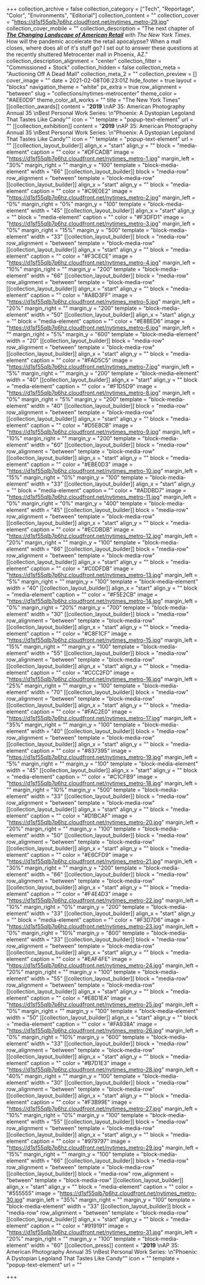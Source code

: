 +++
collection_archive = false
collection_category = ["Tech", "Reportage", "Color", "Environments", "Editorial"]
collection_content = ""
collection_cover = "https://d1sf55qlb7p6hz.cloudfront.net/nytimes_metro-29.jpg"
collection_cover_mobile = ""
collection_description = "The next chapter of [**_The Changing Landscape of American Retail_**](https://jesserieser.com/projects/changing-landscape-american-retail) with _The New York Times_. How will the pandemic accelerate the retail apocalypse? When a mall closes, where does all of it's stuff go? I set out to answer these questions at the recently shuttered Metrocenter mall in Phoenix, AZ."
collection_description_alignment = "center"
collection_filter = "Commissioned + Stock"
collection_hidden = false
collection_meta = "Auctioning Off A Dead Mall"
collection_meta_2 = ""
collection_preview = []
cover_image = ""
date = 2021-02-08T06:23:01Z
hide_footer = true
layout = "blocks"
navigation_theme = "white"
px_extra = true
row_alignment = "between"
slug = "collections/nytimes-metrocenter"
theme_color = "#AEE0D9"
theme_color_all_works = ""
title = "The New York Times"
[[collection_awards]]
content = "**2019**  \nAP 35: American Photography Annual 35  \nBest Personal Work Series:  \n\"Phoenix: A Dystopian Legoland That Tastes Like Candy\""
icon = ""
template = "popup-text-element"
url = ""
[[collection_exhibition]]
content = "**2019**  \nAP 35: American Photography Annual 35  \nBest Personal Work Series:  \n\"Phoenix: A Dystopian Legoland That Tastes Like Candy\""
icon = ""
template = "popup-text-element"
url = ""
[[collection_layout_builder]]
align_x = "start"
align_y = ""
block = "media-element"
caption = ""
color = "#DFCADB"
image = "https://d1sf55qlb7p6hz.cloudfront.net/nytimes_metro-1.jpg"
margin_left = "30%"
margin_right = ""
margin_y = "100"
template = "block-media-element"
width = "66"
[[collection_layout_builder]]
block = "media-row"
row_alignment = "between"
template = "block-media-row"
[[collection_layout_builder]]
align_x = "start"
align_y = ""
block = "media-element"
caption = ""
color = "#C9E0E2"
image = "https://d1sf55qlb7p6hz.cloudfront.net/nytimes_metro-2.jpg"
margin_left = "0%"
margin_right = "0%"
margin_y = "100"
template = "block-media-element"
width = "45"
[[collection_layout_builder]]
align_x = "start"
align_y = ""
block = "media-element"
caption = ""
color = "#F3DFD1"
image = "https://d1sf55qlb7p6hz.cloudfront.net/nytimes_metro-3.jpg"
margin_left = "0%"
margin_right = "15%"
margin_y = "500"
template = "block-media-element"
width = "33"
[[collection_layout_builder]]
block = "media-row"
row_alignment = "between"
template = "block-media-row"
[[collection_layout_builder]]
align_x = "start"
align_y = ""
block = "media-element"
caption = ""
color = "#F3CECE"
image = "https://d1sf55qlb7p6hz.cloudfront.net/nytimes_metro-4.jpg"
margin_left = "10%"
margin_right = ""
margin_y = "200"
template = "block-media-element"
width = "66"
[[collection_layout_builder]]
block = "media-row"
row_alignment = "between"
template = "block-media-row"
[[collection_layout_builder]]
align_x = "start"
align_y = ""
block = "media-element"
caption = ""
color = "#A8D3FF"
image = "https://d1sf55qlb7p6hz.cloudfront.net/nytimes_metro-5.jpg"
margin_left = "20%"
margin_right = ""
margin_y = "200"
template = "block-media-element"
width = "50"
[[collection_layout_builder]]
align_x = "start"
align_y = ""
block = "media-element"
caption = ""
color = "#E8BED6"
image = "https://d1sf55qlb7p6hz.cloudfront.net/nytimes_metro-6.jpg"
margin_left = ""
margin_right = "5%"
margin_y = "600"
template = "block-media-element"
width = "20"
[[collection_layout_builder]]
block = "media-row"
row_alignment = "between"
template = "block-media-row"
[[collection_layout_builder]]
align_x = "start"
align_y = ""
block = "media-element"
caption = ""
color = "#FAD5C5"
image = "https://d1sf55qlb7p6hz.cloudfront.net/nytimes_metro-7.jpg"
margin_left = "5%"
margin_right = ""
margin_y = "200"
template = "block-media-element"
width = "40"
[[collection_layout_builder]]
align_x = "start"
align_y = ""
block = "media-element"
caption = ""
color = "#F1D5D9"
image = "https://d1sf55qlb7p6hz.cloudfront.net/nytimes_metro-8.jpg"
margin_left = "0%"
margin_right = "5%"
margin_y = "200"
template = "block-media-element"
width = "40"
[[collection_layout_builder]]
block = "media-row"
row_alignment = "between"
template = "block-media-row"
[[collection_layout_builder]]
align_x = "start"
align_y = ""
block = "media-element"
caption = ""
color = "#D5E8CB"
image = "https://d1sf55qlb7p6hz.cloudfront.net/nytimes_metro-9.jpg"
margin_left = "10%"
margin_right = ""
margin_y = "200"
template = "block-media-element"
width = "60"
[[collection_layout_builder]]
block = "media-row"
row_alignment = "between"
template = "block-media-row"
[[collection_layout_builder]]
align_x = "start"
align_y = ""
block = "media-element"
caption = ""
color = "#EBE0D3"
image = "https://d1sf55qlb7p6hz.cloudfront.net/nytimes_metro-10.jpg"
margin_left = "15%"
margin_right = "0%"
margin_y = "100"
template = "block-media-element"
width = "33"
[[collection_layout_builder]]
align_x = "start"
align_y = ""
block = "media-element"
caption = ""
color = "#ADDBD7"
image = "https://d1sf55qlb7p6hz.cloudfront.net/nytimes_metro-11.jpg"
margin_left = "0%"
margin_right = "0%"
margin_y = "400"
template = "block-media-element"
width = "45"
[[collection_layout_builder]]
block = "media-row"
row_alignment = "between"
template = "block-media-row"
[[collection_layout_builder]]
align_x = "start"
align_y = ""
block = "media-element"
caption = ""
color = "#ECDBDB"
image = "https://d1sf55qlb7p6hz.cloudfront.net/nytimes_metro-12.jpg"
margin_left = "20%"
margin_right = ""
margin_y = "100"
template = "block-media-element"
width = "66"
[[collection_layout_builder]]
block = "media-row"
row_alignment = "between"
template = "block-media-row"
[[collection_layout_builder]]
align_x = "start"
align_y = ""
block = "media-element"
caption = ""
color = "#C0DFDB"
image = "https://d1sf55qlb7p6hz.cloudfront.net/nytimes_metro-13.jpg"
margin_left = "5%"
margin_right = ""
margin_y = "100"
template = "block-media-element"
width = "40"
[[collection_layout_builder]]
align_x = "start"
align_y = ""
block = "media-element"
caption = ""
color = "#F5E2CB"
image = "https://d1sf55qlb7p6hz.cloudfront.net/nytimes_metro-14.jpg"
margin_left = "0%"
margin_right = "20%"
margin_y = "700"
template = "block-media-element"
width = "30"
[[collection_layout_builder]]
block = "media-row"
row_alignment = "between"
template = "block-media-row"
[[collection_layout_builder]]
align_x = "start"
align_y = ""
block = "media-element"
caption = ""
color = "#C8F1CF"
image = "https://d1sf55qlb7p6hz.cloudfront.net/nytimes_metro-15.jpg"
margin_left = "15%"
margin_right = ""
margin_y = "100"
template = "block-media-element"
width = "55"
[[collection_layout_builder]]
block = "media-row"
row_alignment = "between"
template = "block-media-row"
[[collection_layout_builder]]
align_x = "start"
align_y = ""
block = "media-element"
caption = ""
color = "#CCC2FD"
image = "https://d1sf55qlb7p6hz.cloudfront.net/nytimes_metro-16.jpg"
margin_left = "25%"
margin_right = ""
margin_y = "100"
template = "block-media-element"
width = "70"
[[collection_layout_builder]]
block = "media-row"
row_alignment = "between"
template = "block-media-row"
[[collection_layout_builder]]
align_x = "start"
align_y = ""
block = "media-element"
caption = ""
color = "#FAC2E0"
image = "https://d1sf55qlb7p6hz.cloudfront.net/nytimes_metro-17.jpg"
margin_left = "35%"
margin_right = ""
margin_y = "100"
template = "block-media-element"
width = "40"
[[collection_layout_builder]]
block = "media-row"
row_alignment = "between"
template = "block-media-row"
[[collection_layout_builder]]
align_x = "start"
align_y = ""
block = "media-element"
caption = ""
color = "#837395"
image = "https://d1sf55qlb7p6hz.cloudfront.net/nytimes_metro-19.jpg"
margin_left = "5%"
margin_right = ""
margin_y = "100"
template = "block-media-element"
width = "45"
[[collection_layout_builder]]
align_x = "start"
align_y = ""
block = "media-element"
caption = ""
color = "#C1CFB9"
image = "https://d1sf55qlb7p6hz.cloudfront.net/nytimes_metro-18.jpg"
margin_left = ""
margin_right = "10%"
margin_y = "500"
template = "block-media-element"
width = "33"
[[collection_layout_builder]]
block = "media-row"
row_alignment = "between"
template = "block-media-row"
[[collection_layout_builder]]
align_x = "start"
align_y = ""
block = "media-element"
caption = ""
color = "#D1BCAF"
image = "https://d1sf55qlb7p6hz.cloudfront.net/nytimes_metro-20.jpg"
margin_left = "20%"
margin_right = ""
margin_y = "100"
template = "block-media-element"
width = "50"
[[collection_layout_builder]]
block = "media-row"
row_alignment = "between"
template = "block-media-row"
[[collection_layout_builder]]
align_x = "start"
align_y = ""
block = "media-element"
caption = ""
color = "#E6CFD9"
image = "https://d1sf55qlb7p6hz.cloudfront.net/nytimes_metro-21.jpg"
margin_left = "30%"
margin_right = ""
margin_y = "200"
template = "block-media-element"
width = "66"
[[collection_layout_builder]]
block = "media-row"
row_alignment = "between"
template = "block-media-row"
[[collection_layout_builder]]
align_x = "start"
align_y = ""
block = "media-element"
caption = ""
color = "#F4E4D3"
image = "https://d1sf55qlb7p6hz.cloudfront.net/nytimes_metro-22.jpg"
margin_left = "10%"
margin_right = "0%"
margin_y = "200"
template = "block-media-element"
width = "33"
[[collection_layout_builder]]
align_x = "start"
align_y = ""
block = "media-element"
caption = ""
color = "#F3D7D6"
image = "https://d1sf55qlb7p6hz.cloudfront.net/nytimes_metro-23.jpg"
margin_left = "0%"
margin_right = "10%"
margin_y = "800"
template = "block-media-element"
width = "33"
[[collection_layout_builder]]
block = "media-row"
row_alignment = "between"
template = "block-media-row"
[[collection_layout_builder]]
align_x = "start"
align_y = ""
block = "media-element"
caption = ""
color = "#EAF4FE"
image = "https://d1sf55qlb7p6hz.cloudfront.net/nytimes_metro-24.jpg"
margin_left = "20%"
margin_right = ""
margin_y = "100"
template = "block-media-element"
width = "55"
[[collection_layout_builder]]
block = "media-row"
row_alignment = "between"
template = "block-media-row"
[[collection_layout_builder]]
align_x = "start"
align_y = ""
block = "media-element"
caption = ""
color = "#E8D1EA"
image = "https://d1sf55qlb7p6hz.cloudfront.net/nytimes_metro-25.jpg"
margin_left = "0%"
margin_right = ""
margin_y = "100"
template = "block-media-element"
width = "50"
[[collection_layout_builder]]
align_x = "start"
align_y = ""
block = "media-element"
caption = ""
color = "#FA938A"
image = "https://d1sf55qlb7p6hz.cloudfront.net/nytimes_metro-26.jpg"
margin_left = "0%"
margin_right = "10%"
margin_y = "600"
template = "block-media-element"
width = "33"
[[collection_layout_builder]]
block = "media-row"
row_alignment = "between"
template = "block-media-row"
[[collection_layout_builder]]
align_x = "start"
align_y = ""
block = "media-element"
caption = ""
color = "#B7D1E3"
image = "https://d1sf55qlb7p6hz.cloudfront.net/nytimes_metro-28.jpg"
margin_left = "40%"
margin_right = ""
margin_y = "100"
template = "block-media-element"
width = "30"
[[collection_layout_builder]]
block = "media-row"
row_alignment = "between"
template = "block-media-row"
[[collection_layout_builder]]
align_x = "start"
align_y = ""
block = "media-element"
caption = ""
color = "#F3B99E"
image = "https://d1sf55qlb7p6hz.cloudfront.net/nytimes_metro-27.jpg"
margin_left = "10%"
margin_right = "0%"
margin_y = "100"
template = "block-media-element"
width = "55"
[[collection_layout_builder]]
block = "media-row"
row_alignment = "between"
template = "block-media-row"
[[collection_layout_builder]]
align_x = "start"
align_y = ""
block = "media-element"
caption = ""
color = "#979797"
image = "https://d1sf55qlb7p6hz.cloudfront.net/nytimes_metro-29.jpg"
margin_left = "15%"
margin_right = ""
margin_y = "100"
template = "block-media-element"
width = "66"
[[collection_layout_builder]]
block = "media-row"
row_alignment = "between"
template = "block-media-row"
[[collection_layout_builder]]
block = "media-row"
row_alignment = "between"
template = "block-media-row"
[[collection_layout_builder]]
align_x = "start"
align_y = ""
block = "media-element"
caption = ""
color = "#555555"
image = "https://d1sf55qlb7p6hz.cloudfront.net/nytimes_metro-30.jpg"
margin_left = "35%"
margin_right = ""
margin_y = "100"
template = "block-media-element"
width = "33"
[[collection_layout_builder]]
block = "media-row"
row_alignment = "between"
template = "block-media-row"
[[collection_layout_builder]]
align_x = "start"
align_y = ""
block = "media-element"
caption = ""
color = "#919191"
image = "https://d1sf55qlb7p6hz.cloudfront.net/nytimes_metro-31.jpg"
margin_left = "20%"
margin_right = ""
margin_y = "100"
template = "block-media-element"
width = "60"
[[collection_press]]
content = "**2019**  \nAP 35: American Photography Annual 35  \nBest Personal Work Series:  \n\"Phoenix: A Dystopian Legoland That Tastes Like Candy\""
icon = ""
template = "popup-text-element"
url = ""

+++
